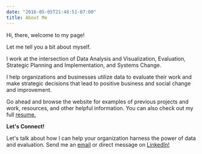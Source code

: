 ```yaml
---
date: "2016-05-05T21:48:51-07:00"
title: About Me
---
```


Hi, there, welcome to my page!

Let me tell you a bit about myself.

I work at the intersection of Data Analysis and Visualization, Evaluation, Strategic Planning and Implementation, and Systems Change. 

I help organizations and businesses utilize data to evaluate their work and make strategic decisions that lead to positive business and social change and improvement. 

Go ahead and browse the website for examples of previous projects and work, resources, and other helpful information. You can also check out my full <a href="https://github.com/avespinoza89/avespinoza89.github.io/raw/main/content/Alberto_Espinoza_Resume.pdf" target="_blank">resume.</a>

**Let's Connect!**

Let's talk about how I can help your organization harness the power of data and evaluation. Send me an [email](mailto:av_espinoza@outlook.com) or direct message on <a href="https://www.linkedin.com/in/alberto-espinoza-es/" target="_blank">LinkedIn!</a>


